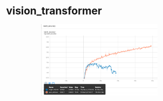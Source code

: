 # vision_transformer


<p align="center">
    <a href="url"><img src="https://github.com/FinnWeng/SAM/blob/main/common/SAM_vs_no_SAM_and_vit_with_fail_representation.PNG" height="194" width="316"></a>
</p>
